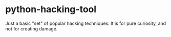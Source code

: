 # python-hacking-tool
Just a basic "set" of popular hacking techniques. It is for pure curiosity, and not for creating damage.

